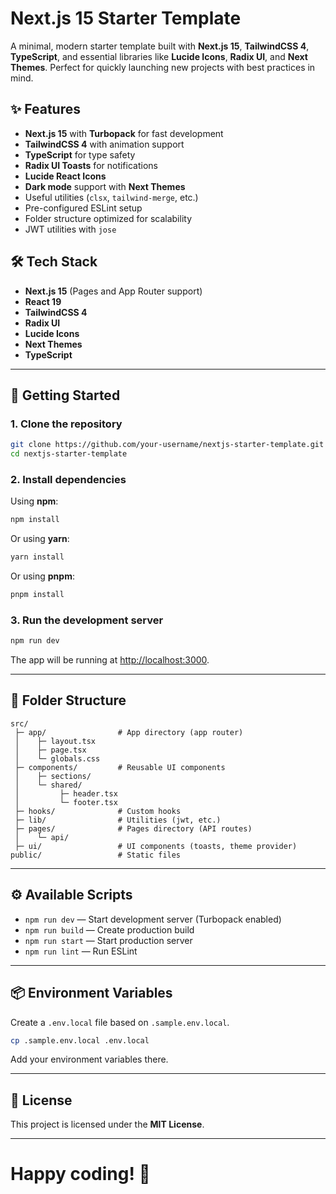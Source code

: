 # Next.js 15 Starter Template

A minimal, modern starter template built with **Next.js 15**, **TailwindCSS 4**, **TypeScript**, and essential libraries like **Lucide Icons**, **Radix UI**, and **Next Themes**.
Perfect for quickly launching new projects with best practices in mind.

## ✨ Features

- **Next.js 15** with **Turbopack** for fast development
- **TailwindCSS 4** with animation support
- **TypeScript** for type safety
- **Radix UI Toasts** for notifications
- **Lucide React Icons**
- **Dark mode** support with **Next Themes**
- Useful utilities (`clsx`, `tailwind-merge`, etc.)
- Pre-configured ESLint setup
- Folder structure optimized for scalability
- JWT utilities with `jose`

## 🛠️ Tech Stack

- **Next.js 15** (Pages and App Router support)
- **React 19**
- **TailwindCSS 4**
- **Radix UI**
- **Lucide Icons**
- **Next Themes**
- **TypeScript**

---

## 🚀 Getting Started

### 1. Clone the repository

```bash
git clone https://github.com/your-username/nextjs-starter-template.git
cd nextjs-starter-template
```

### 2. Install dependencies

Using **npm**:

```bash
npm install
```

Or using **yarn**:

```bash
yarn install
```

Or using **pnpm**:

```bash
pnpm install
```

### 3. Run the development server

```bash
npm run dev
```

The app will be running at [http://localhost:3000](http://localhost:3000).

---

## 📁 Folder Structure

```
src/
 ├─ app/                # App directory (app router)
 │    ├─ layout.tsx
 │    ├─ page.tsx
 │    └─ globals.css
 ├─ components/         # Reusable UI components
 │    ├─ sections/
 │    └─ shared/
 │         ├─ header.tsx
 │         └─ footer.tsx
 ├─ hooks/              # Custom hooks
 ├─ lib/                # Utilities (jwt, etc.)
 ├─ pages/              # Pages directory (API routes)
 │    └─ api/
 ├─ ui/                 # UI components (toasts, theme provider)
public/                 # Static files
```

---

## ⚙️ Available Scripts

- `npm run dev` — Start development server (Turbopack enabled)
- `npm run build` — Create production build
- `npm run start` — Start production server
- `npm run lint` — Run ESLint

---

## 📦 Environment Variables

Create a `.env.local` file based on `.sample.env.local`.

```bash
cp .sample.env.local .env.local
```

Add your environment variables there.

---

## 📜 License

This project is licensed under the **MIT License**.

---

# Happy coding! 🚀
